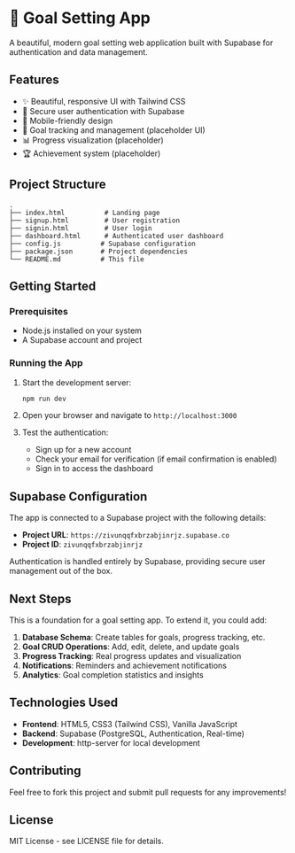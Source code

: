 # 🎯 Goal Setting App

A beautiful, modern goal setting web application built with Supabase for authentication and data management.

## Features

- ✨ Beautiful, responsive UI with Tailwind CSS
- 🔐 Secure user authentication with Supabase
- 📱 Mobile-friendly design
- 🎯 Goal tracking and management (placeholder UI)
- 📊 Progress visualization (placeholder)
- 🏆 Achievement system (placeholder)

## Project Structure

```
.
├── index.html          # Landing page
├── signup.html         # User registration
├── signin.html         # User login
├── dashboard.html      # Authenticated user dashboard
├── config.js          # Supabase configuration
├── package.json       # Project dependencies
└── README.md          # This file
```

## Getting Started

### Prerequisites

- Node.js installed on your system
- A Supabase account and project

### Running the App

1. Start the development server:
   ```bash
   npm run dev
   ```

2. Open your browser and navigate to `http://localhost:3000`

3. Test the authentication:
   - Sign up for a new account
   - Check your email for verification (if email confirmation is enabled)
   - Sign in to access the dashboard

## Supabase Configuration

The app is connected to a Supabase project with the following details:
- **Project URL**: `https://zivunqqfxbrzabjinrjz.supabase.co`
- **Project ID**: `zivunqqfxbrzabjinrjz`

Authentication is handled entirely by Supabase, providing secure user management out of the box.

## Next Steps

This is a foundation for a goal setting app. To extend it, you could add:

1. **Database Schema**: Create tables for goals, progress tracking, etc.
2. **Goal CRUD Operations**: Add, edit, delete, and update goals
3. **Progress Tracking**: Real progress updates and visualization
4. **Notifications**: Reminders and achievement notifications
5. **Analytics**: Goal completion statistics and insights

## Technologies Used

- **Frontend**: HTML5, CSS3 (Tailwind CSS), Vanilla JavaScript
- **Backend**: Supabase (PostgreSQL, Authentication, Real-time)
- **Development**: http-server for local development

## Contributing

Feel free to fork this project and submit pull requests for any improvements!

## License

MIT License - see LICENSE file for details. 